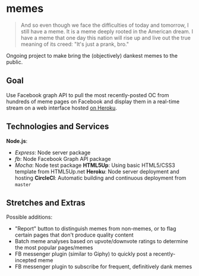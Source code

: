 # memes
>And so even though we face the difficulties of today and tomorrow, I still have a meme. It is a meme deeply rooted in the American dream. I have a meme that one day this nation will rise up and live out the true meaning of its creed: "It's just a prank, bro."

Ongoing project to make bring the (objectively) dankest memes to the public.

## Goal
Use Facebook graph API to pull the most recently-posted OC from hundreds of meme pages on Facebook and display them in a real-time stream on a web interface hosted [on Heroku](strom-von-memen.herokuapp.com).

## Technologies and Services
**Node.js**: 
* *Express*: Node server package
* *fb*: Node Facebook Graph API package
* *Mocha*: Node test package
**HTML5Up**: Using basic HTML5/CSS3 template from HTML5Up.net
**Heroku**: Node server deployment and hosting
**CircleCI**: Automatic building and continuous deployment from `master`

## Stretches and Extras
Possible additions:
* "Report" button to distinguish memes from non-memes, or to flag certain pages that don't produce quality content
* Batch meme analyses based on upvote/downvote ratings to determine the most popular pages/memes
* FB messenger plugin (similar to Giphy) to quickly post a recently-incepted meme
* FB messenger plugin to subscribe for frequent, definitively dank memes
